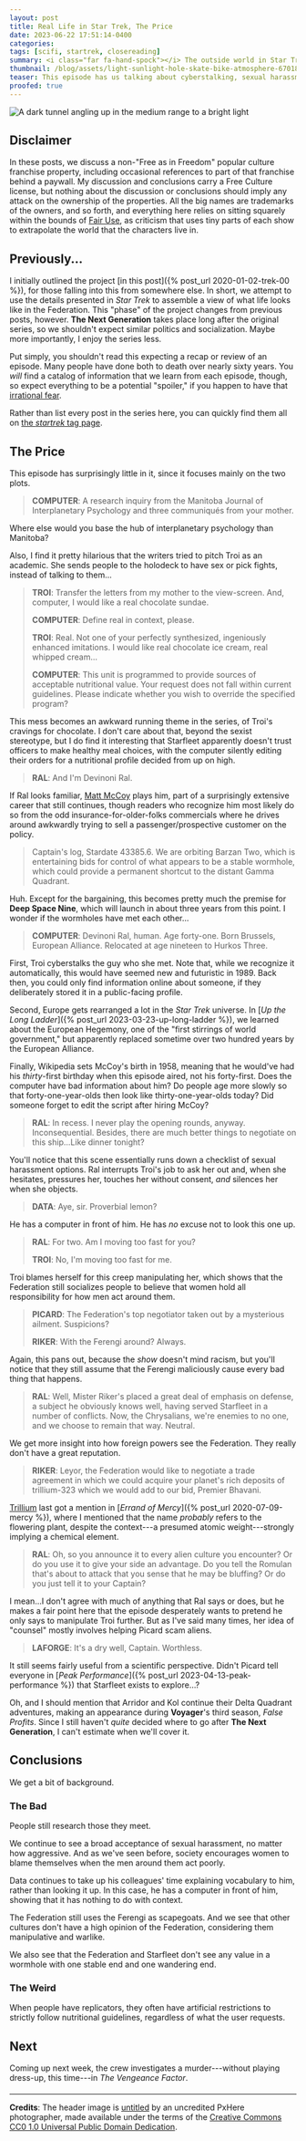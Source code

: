 ```yaml
---
layout: post
title: Real Life in Star Trek, The Price
date: 2023-06-22 17:51:14-0400
categories:
tags: [scifi, startrek, closereading]
summary: <i class="far fa-hand-spock"></i> The outside world in Star Trek
thumbnail: /blog/assets/light-sunlight-hole-skate-bike-atmosphere-670187-pxhere.com.png
teaser: This episode has us talking about cyberstalking, sexual harassment, racism, science, and more.
proofed: true
---
```


![A dark tunnel angling up in the medium range to a bright light](/blog/assets/light-sunlight-hole-skate-bike-atmosphere-670187-pxhere.com.png "Not a wormhole...probably")

## Disclaimer

In these posts, we discuss a non-"Free as in Freedom" popular culture franchise property, including occasional references to part of that franchise behind a paywall.  My discussion and conclusions carry a Free Culture license, but nothing about the discussion or conclusions should imply any attack on the ownership of the properties.  All the big names are trademarks of the owners, and so forth, and everything here relies on sitting squarely within the bounds of [Fair Use](https://en.wikipedia.org/wiki/Fair_use), as criticism that uses tiny parts of each show to extrapolate the world that the characters live in.

## Previously...

I initially outlined the project [in this post]({% post_url 2020-01-02-trek-00 %}), for those falling into this from somewhere else.  In short, we attempt to use the details presented in *Star Trek* to assemble a view of what life looks like in the Federation.  This "phase" of the project changes from previous posts, however.  **The Next Generation** takes place long after the original series, so we shouldn't expect similar politics and socialization.  Maybe more importantly, I enjoy the series less.

Put simply, you shouldn't read this expecting a recap or review of an episode.  Many people have done both to death over nearly sixty years.  You *will* find a catalog of information that we learn from each episode, though, so expect everything to be a potential "spoiler," if you happen to have that [irrational fear](https://www.theguardian.com/books/booksblog/2011/aug/17/spoilers-enhance-enjoyment-psychologists).

Rather than list every post in the series here, you can quickly find them all on [the *startrek* tag page](/blog/tag/startrek/).

## The Price

This episode has surprisingly little in it, since it focuses mainly on the two plots.

 > **COMPUTER**: A research inquiry from the Manitoba Journal of Interplanetary Psychology and three communiqués from your mother.

Where else would you base the hub of interplanetary psychology than Manitoba?

Also, I find it pretty hilarious that the writers tried to pitch Troi as an academic.  She sends people to the holodeck to have sex or pick fights, instead of talking to them...

 > **TROI**: Transfer the letters from my mother to the view-screen. And, computer, I would like a real chocolate sundae.
 >
 > **COMPUTER**: Define real in context, please.
 >
 > **TROI**: Real. Not one of your perfectly synthesized, ingeniously enhanced imitations. I would like real chocolate ice cream, real whipped cream...
 >
 > **COMPUTER**: This unit is programmed to provide sources of acceptable nutritional value. Your request does not fall within current guidelines. Please indicate whether you wish to override the specified program?

This mess becomes an awkward running theme in the series, of Troi's cravings for chocolate.  I don't care about that, beyond the sexist stereotype, but I do find it interesting that Starfleet apparently doesn't trust officers to make healthy meal choices, with the computer silently editing their orders for a nutritional profile decided from up on high.

 > **RAL**: And I'm Devinoni Ral.

If Ral looks familiar, [Matt McCoy](https://en.wikipedia.org/wiki/Matt_McCoy_%28actor%29) plays him, part of a surprisingly extensive career that still continues, though readers who recognize him most likely do so from the odd insurance-for-older-folks commercials where he drives around awkwardly trying to sell a passenger/prospective customer on the policy.

 > Captain's log, Stardate 43385.6. We are orbiting Barzan Two, which is entertaining bids for control of what appears to be a stable wormhole, which could provide a permanent shortcut to the distant Gamma Quadrant.

Huh.  Except for the bargaining, this becomes pretty much the premise for **Deep Space Nine**, which will launch in about three years from this point.  I wonder if the wormholes have met each other...

 > **COMPUTER**: Devinoni Ral, human. Age forty-one. Born Brussels, European Alliance. Relocated at age nineteen to Hurkos Three.

First, Troi cyberstalks the guy who she met.  Note that, while we recognize it automatically, this would have seemed new and futuristic in 1989.  Back then, you could only find information online about someone, if they deliberately stored it in a public-facing profile.

Second, Europe gets rearranged a lot in the *Star Trek* universe.  In [*Up the Long Ladder*]({% post_url 2023-03-23-up-long-ladder %}), we learned about the European Hegemony, one of the "first stirrings of world government," but apparently replaced sometime over two hundred years by the European Alliance.

Finally, Wikipedia sets McCoy's birth in 1958, meaning that he would've had his *thirty*-first birthday when this episode aired, not his forty-first.  Does the computer have bad information about him?  Do people age more slowly so that forty-one-year-olds then look like thirty-one-year-olds today?  Did someone forget to edit the script after hiring McCoy?

 > **RAL**: In recess. I never play the opening rounds, anyway. Inconsequential. Besides, there are much better things to negotiate on this ship...Like dinner tonight?

You'll notice that this scene essentially runs down a checklist of sexual harassment options.  Ral interrupts Troi's job to ask her out and, when she hesitates, pressures her, touches her without consent, *and* silences her when she objects.

 > **DATA**: Aye, sir. Proverbial lemon?

He has a computer in front of him.  He has *no* excuse not to look this one up.

 > **RAL**: For two. Am I moving too fast for you?
 >
 > **TROI**: No, I'm moving too fast for me.

Troi blames herself for this creep manipulating her, which shows that the Federation still socializes people to believe that women hold all responsibility for how men act around them.

 > **PICARD**: The Federation's top negotiator taken out by a mysterious ailment. Suspicions?
 >
 > **RIKER**: With the Ferengi around? Always.

Again, this pans out, because the *show* doesn't mind racism, but you'll notice that they still assume that the Ferengi maliciously cause every bad thing that happens.

 > **RAL**: Well, Mister Riker's placed a great deal of emphasis on defense, a subject he obviously knows well, having served Starfleet in a number of conflicts. Now, the Chrysalians, we're enemies to no one, and we choose to remain that way. Neutral.

We get more insight into how foreign powers see the Federation.  They really don't have a great reputation.

 > **RIKER**: Leyor, the Federation would like to negotiate a trade agreement in which we could acquire your planet's rich deposits of trillium-323 which we would add to our bid, Premier Bhavani.

[Trillium](https://en.wikipedia.org/wiki/Trillium) last got a mention in [*Errand of Mercy*]({% post_url 2020-07-09-mercy %}), where I mentioned that the name *probably* refers to the flowering plant, despite the context---a presumed atomic weight---strongly implying a chemical element.

 > **RAL**: Oh, so you announce it to every alien culture you encounter? Or do you use it to give your side an advantage. Do you tell the Romulan that's about to attack that you sense that he may be bluffing? Or do you just tell it to your Captain?

I mean...I don't agree with much of anything that Ral says or does, but he makes a fair point here that the episode desperately wants to pretend he only says to manipulate Troi further.  But as I've said many times, her idea of "counsel" mostly involves helping Picard scam aliens.

 > **LAFORGE**: It's a dry well, Captain. Worthless. 

It still seems fairly useful from a scientific perspective.  Didn't Picard tell everyone in [*Peak Performance*]({% post_url 2023-04-13-peak-performance %}) that Starfleet exists to explore...?

Oh, and I should mention that Arridor and Kol continue their Delta Quadrant adventures, making an appearance during **Voyager**'s third season, *False Profits*.  Since I still haven't *quite* decided where to go after **The Next Generation**, I can't estimate when we'll cover it.

## Conclusions

We get a bit of background.

### The Bad

People still research those they meet.

We continue to see a broad acceptance of sexual harassment, no matter how aggressive.  And as we've seen before, society encourages women to blame themselves when the men around them act poorly.

Data continues to take up his colleagues' time explaining vocabulary to him, rather than looking it up.  In this case, he has a computer in front of him, showing that it has nothing to do with context.

The Federation still uses the Ferengi as scapegoats.  And we see that other cultures don't have a high opinion of the Federation, considering them manipulative and warlike.

We also see that the Federation and Starfleet don't see any value in a wormhole with one stable end and one wandering end.

### The Weird

When people have replicators, they often have artificial restrictions to strictly follow nutritional guidelines, regardless of what the user requests.

## Next

Coming up next week, the crew investigates a murder---without playing dress-up, this time---in *The Vengeance Factor*.

#### <i class="far fa-hand-spock"></i>

* * *

**Credits**: The header image is [untitled](https://pxhere.com/en/photo/670187) by an uncredited PxHere photographer, made available under the terms of the [Creative Commons CC0 1.0 Universal Public Domain Dedication](https://creativecommons.org/publicdomain/zero/1.0/).
